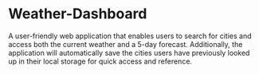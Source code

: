 # Weather-Dashboard
A user-friendly web application that enables users to search for cities and access both the current weather and a 5-day forecast. Additionally, the application will automatically save the cities users have previously looked up in their local storage for quick access and reference.

